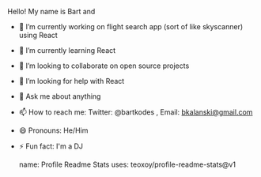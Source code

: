 Hello! My name is Bart and 

- 🔭 I’m currently working on flight search app (sort of like skyscanner) using React
- 🌱 I’m currently learning React
- 👯 I’m looking to collaborate on open source projects
- 🤔 I’m looking for help with React
- 💬 Ask me about anything
- 📫 How to reach me: Twitter: @bartkodes , Email: bkalanski@gmail.com
- 😄 Pronouns: He/Him
- ⚡ Fun fact: I'm a DJ

  name: Profile Readme Stats
  uses: teoxoy/profile-readme-stats@v1
